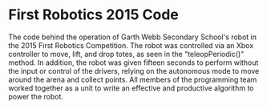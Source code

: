 # First Robotics 2015 Code

The code behind the operation of Garth Webb Secondary School's robot in the 2015 First Robotics Competition. The robot was controlled via an Xbox controller to move, lift, and drop totes, as seen in the "teleopPeriodic()" method. In addition, the robot was given fifteen seconds to perform without the input or control of the drivers, relying on the autonomous mode to move around the arena and collect points. All members of the programming team worked together as a unit to write an effective and productive algorithm to power the robot. 
